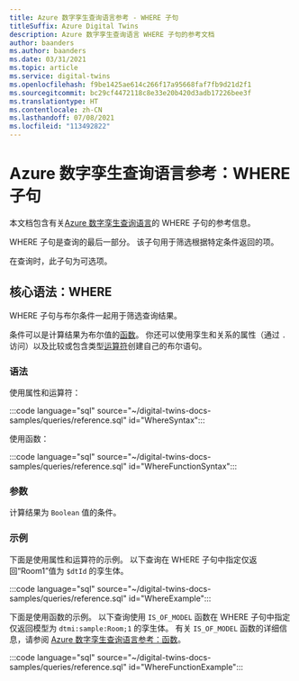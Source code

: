```yaml
---
title: Azure 数字孪生查询语言参考 - WHERE 子句
titleSuffix: Azure Digital Twins
description: Azure 数字孪生查询语言 WHERE 子句的参考文档
author: baanders
ms.author: baanders
ms.date: 03/31/2021
ms.topic: article
ms.service: digital-twins
ms.openlocfilehash: f9be1425ae614c266f17a95668faf7fb9d21d2f1
ms.sourcegitcommit: bc29cf4472118c8e33e20b420d3adb17226bee3f
ms.translationtype: HT
ms.contentlocale: zh-CN
ms.lasthandoff: 07/08/2021
ms.locfileid: "113492822"
---
```

# <a name="azure-digital-twins-query-language-reference-where-clause"></a>Azure 数字孪生查询语言参考：WHERE 子句

本文档包含有关[Azure 数字孪生查询语言](concepts-query-language.md)的 WHERE 子句的参考信息。

WHERE 子句是查询的最后一部分。 该子句用于筛选根据特定条件返回的项。

在查询时，此子句为可选项。

## <a name="core-syntax-where"></a>核心语法：WHERE

WHERE 子句与布尔条件一起用于筛选查询结果。 

条件可以是计算结果为布尔值的[函数](reference-query-functions.md)。 你还可以使用孪生和关系的属性（通过 `.` 访问）以及比较或包含类型[运算符](reference-query-operators.md)创建自己的布尔语句。

### <a name="syntax"></a>语法

使用属性和运算符：

:::code language="sql" source="~/digital-twins-docs-samples/queries/reference.sql" id="WhereSyntax":::

使用函数：

:::code language="sql" source="~/digital-twins-docs-samples/queries/reference.sql" id="WhereFunctionSyntax":::

### <a name="arguments"></a>参数

计算结果为 `Boolean` 值的条件。

### <a name="examples"></a>示例

下面是使用属性和运算符的示例。 以下查询在 WHERE 子句中指定仅返回“Room1”值为 `$dtId` 的孪生体。

:::code language="sql" source="~/digital-twins-docs-samples/queries/reference.sql" id="WhereExample":::

下面是使用函数的示例。 以下查询使用 `IS_OF_MODEL` 函数在 WHERE 子句中指定仅返回模型为 `dtmi:sample:Room;1` 的孪生体。 有关 `IS_OF_MODEL` 函数的详细信息，请参阅 [Azure 数字孪生查询语言参考：函数](reference-query-functions.md#is_of_model)。

:::code language="sql" source="~/digital-twins-docs-samples/queries/reference.sql" id="WhereFunctionExample":::